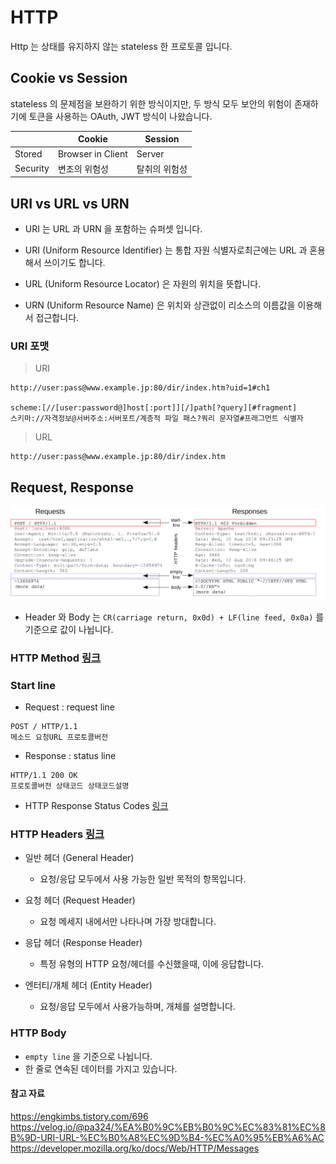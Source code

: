 # HTTP

Http 는 상태를 유지하지 않는 stateless 한 프로토콜 입니다.

## Cookie vs Session  

stateless 의 문제점을 보완하기 위한 방식이지만, 두 방식 모두 보안의 위험이 존재하기에 토큰을 사용하는 OAuth, JWT 방식이 나왔습니다.  

|          | Cookie            | Session       |
| -------- | ----------------- | ------------- |
| Stored   | Browser in Client | Server        |
| Security | 변조의 위험성     | 탈취의 위험성 |

## URI vs URL vs URN

- URI 는 URL 과 URN 을 포함하는 슈퍼셋 입니다.

- URI (Uniform Resource Identifier) 는 통합 자원 식별자로최근에는 URL 과 혼용해서 쓰이기도 합니다.
- URL (Uniform Resource Locator) 은 자원의 위치을 뜻합니다.
- URN (Uniform Resource Name) 은 위치와 상관없이 리소스의 이름값을 이용해서 접근합니다.

### URI 포맷

> URI

```
http://user:pass@www.example.jp:80/dir/index.htm?uid=1#ch1

scheme:[//[user:password@]host[:port]][/]path[?query][#fragment]
스키마://자격정보@서버주소:서버포트/계층적 파일 패스?쿼리 문자열#프래그먼트 식별자
```
> URL
```
http://user:pass@www.example.jp:80/dir/index.htm 
```

## Request, Response

![](../image/CS/Http%20Reqeust_Response.png)

- Header 와 Body 는  `CR(carriage return, 0x0d) + LF(line feed, 0x0a)` 를 기준으로 값이 나뉩니다.

### HTTP Method [링크](https://github.com/Hyune-c/TIL/blob/master/CS/HTTP%20Method.md)

### Start line

- Request : request line

```
POST / HTTP/1.1
메소드 요청URL 프로토콜버전
```

- Response : status line

```
HTTP/1.1 200 OK 
프로토콜버전 상태코드 상태코드설명
```

- HTTP Response Status Codes  [링크](https://github.com/Hyune-c/TIL/blob/master/CS/HTTP%20Response%20Status%20Codes.md)

### HTTP Headers [링크](https://github.com/Hyune-c/TIL/blob/master/CS/HTTP%20Headers.md)

- 일반 헤더 (General Header)
  - 요청/응답 모두에서 사용 가능한 일반 목적의 항목입니다.

- 요청 헤더 (Request Header)
  - 요청 메세지 내에서만 나타나며 가장 방대합니다.

- 응답 헤더 (Response Header)
  - 특정 유형의 HTTP 요청/헤더를 수신했을때, 이에 응답합니다.

- 엔터티/개체 헤더 (Entity Header) 
  - 요청/응답 모두에서 사용가능하며, 개체를 설명합니다.

### HTTP Body

- `empty line` 을 기준으로 나뉩니다.
- 한 줄로 연속된 데이터를 가지고 있습니다.

#### 참고 자료

<https://engkimbs.tistory.com/696>  
<https://velog.io/@pa324/%EA%B0%9C%EB%B0%9C%EC%83%81%EC%8B%9D-URI-URL-%EC%B0%A8%EC%9D%B4-%EC%A0%95%EB%A6%AC>  
<https://developer.mozilla.org/ko/docs/Web/HTTP/Messages>

